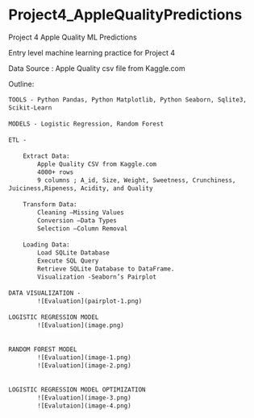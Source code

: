 # Project4_AppleQualityPredictions
Project 4 Apple Quality ML Predictions

Entry level machine learning practice for Project 4

Data Source : Apple Quality csv file from Kaggle.com

Outline:

    TOOLS - Python Pandas, Python Matplotlib, Python Seaborn, Sqlite3, Scikit-Learn

    MODELS - Logistic Regression, Random Forest

    ETL -

        Extract Data:
            Apple Quality CSV from Kaggle.com
            4000+ rows
            9 columns ; A_id, Size, Weight, Sweetness, Crunchiness, Juiciness,Ripeness, Acidity, and Quality
        
        Transform Data:
            Cleaning –Missing Values
            Conversion –Data Types
            Selection –Column Removal

        Loading Data:
            Load SQLite Database
            Execute SQL Query
            Retrieve SQLite Database to DataFrame.
            Visualization -Seaborn’s Pairplot

    DATA VISUALIZATION - 
            ![Evaluation](pairplot-1.png)

    LOGISTIC REGRESSION MODEL
            ![Evaluation](image.png)
               
            
    RANDOM FOREST MODEL
            ![Evaluation](image-1.png)
            ![Evaluation](image-2.png)
            
    
    LOGISTIC REGRESSION MODEL OPTIMIZATION
            ![Evaluation](image-3.png)
            ![Evalutaion](image-4.png)
            

